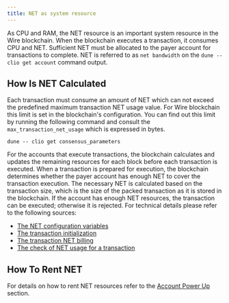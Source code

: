 ```yaml
---
title: NET as system resource
---
```


As CPU and RAM, the NET resource is an important system resource in the Wire blockchain. When the blockchain executes a transaction, it consumes CPU and NET. Sufficient NET must be allocated to the payer account for transactions to complete. NET is referred to as `net bandwidth` on the `dune -- clio get account` command output.

## How Is NET Calculated

Each transaction must consume an amount of NET which can not exceed the predefined maximum transaction NET usage value. For Wire blockchain this limit is set in the blockchain's configuration. You can find out this limit by running the following command and consult the `max_transaction_net_usage` which is expressed in bytes.

```shell
dune -- clio get consensus_parameters
```

For the accounts that execute transactions, the blockchain calculates and updates the remaining resources for each block before each transaction is executed. When a transaction is prepared for execution, the blockchain determines whether the payer account has enough NET to cover the transaction execution. The necessary NET is calculated based on the transaction size, which is the size of the packed transaction as it is stored in the blockchain. If the account has enough NET resources, the transaction can be executed; otherwise it is rejected. For technical details please refer to the following sources:

* [The NET configuration variables](https://github.com/AntelopeIO/sysio/blob/a4c29608472dd195d36d732052784aadc3a779cb/libraries/chain/include/sysio/chain/config.hpp#L57)
* [The transaction initialization](https://github.com/AntelopeIO/sysio/blob/e55669c42dfe4ac112e3072186f3a449936c0c61/libraries/chain/controller.cpp#L1559)
* [The transaction NET billing](https://github.com/AntelopeIO/sysio/blob/e55669c42dfe4ac112e3072186f3a449936c0c61/libraries/chain/controller.cpp#L1577)
* [The check of NET usage for a transaction](https://github.com/AntelopeIO/sysio/blob/a4c29608472dd195d36d732052784aadc3a779cb/libraries/chain/transaction_context.cpp#L376)

## How To Rent NET

For details on how to rent NET resources refer to the [Account Power Up](./07_powerup_model.md#power-up-your-account) section.
